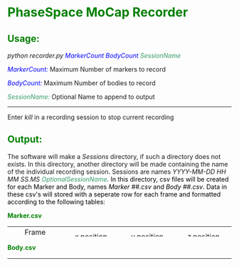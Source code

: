 <!-- #######  YAY, I AM THE SOURCE EDITOR! #########-->
<h1 style="color: #5e9ca0;"><span style="color: #008000;">PhaseSpace MoCap Recorder</span></h1>
<h2 style="color: #2e6c80;"><span style="color: #008000;">Usage:</span></h2>
<p><em>python recorder.py </em><span style="color: #0000ff;"><em>MarkerCount BodyCount&nbsp;</em></span><span style="color: #339966;"><em>SessionName</em></span></p>
<p><span style="color: #0000ff;"><em>MarkerCount:&nbsp;</em></span>Maximum Number of markers to record</p>
<p><span style="color: #0000ff;"><em>BodyCount:&nbsp;</em></span>Maximum Number of bodies to record</p>
<p><span style="color: #339966;"><em>SessionName:&nbsp;</em></span>Optional Name to append to output</p>
<hr />
<p>Enter&nbsp;<em>kill</em> in a recording session to stop current recording</p>
<h2 style="color: #2e6c80;"><span style="color: #008000;">Output:</span></h2>
<p>The software will make a&nbsp;<em>Sessions</em> directory, if such a directory does not exists. In this directory, another directory will be made containing the name of the individual recording session. Sessions are names&nbsp;<em>YYYY-MM-DD HH MM SS.MS <span style="color: #00ff00;"><span style="color: #339966;">OptionalSessionName</span><span style="color: #000000;">.</span>&nbsp;</span></em><span style="color: #00ff00;"><span style="color: #000000;">In this directory, csv files will be created for each Marker and Body, names&nbsp;<em>Marker ##.csv&nbsp;</em>and&nbsp;<em>Body ##.csv</em>. Data in these csv's will stored with a seperate row for each frame and formatted according to the following tables:</span></span></p>
<p><span style="color: #008000;"><strong>Marker.csv</strong></span></p>
<table style="height: 23px;" width="552">
<tbody>
<tr>
<td style="width: 131px; text-align: center;">Frame time(ms)</td>
<td style="width: 131px; text-align: center;"><em>x</em>&nbsp;position</td>
<td style="width: 131px; text-align: center;"><em>y</em>&nbsp;position</td>
<td style="width: 131px; text-align: center;"><em>z</em>&nbsp;position</td>
</tr>
</tbody>
</table>
<p><span style="color: #008000;"><strong>Body.csv</strong></span></p>
<table style="height: 5px;" width="653">
<tbody>
<tr>
<td style="width: 75px; text-align: center;">Frame time(ms)</td>
<td style="width: 75px; text-align: center;"><em>x</em>&nbsp;position</td>
<td style="width: 75px; text-align: center;"><em>y</em>&nbsp;position</td>
<td style="width: 75px; text-align: center;"><em>z</em>&nbsp;position</td>
<td style="width: 75px; text-align: center;"><em>q0</em></td>
<td style="width: 75px; text-align: center;"><em>q1</em></td>
<td style="width: 75px; text-align: center;"><em>q2</em></td>
<td style="width: 76px; text-align: center;"><em>q3</em></td>
</tr>
</tbody>
</table>
